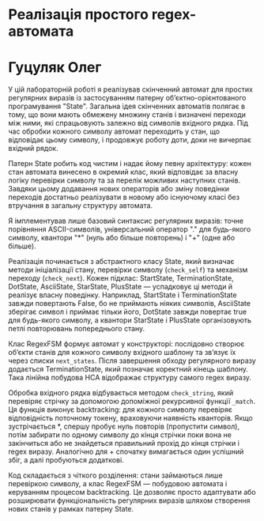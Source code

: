 # Реалізація простого regex-автомата
# Гуцуляк Олег

У цій лабораторній роботі я реалізував скінченний автомат для простих регулярних виразів із застосуванням патерну об’єктно-орієнтованого програмування "State". Загальна ідея скінченних автоматів полягає в тому, що вони мають обмежену множину станів і визначені переходи між ними, які спрацьовують залежно від символів вхідного рядка. Під час обробки кожного символу автомат переходить у стан, що відповідає цьому символу, і продовжує роботу доти, доки не вичерпає вхідний рядок.

Патерн State робить код чистим і надає йому певну архітектуру: кожен стан автомата винесено в окремий клас, який відповідає за власну логіку перевірки символу та за перелік можливих наступних станів. Завдяки цьому додавання нових операторів або зміну поведінки переходів достатньо реалізувати в новому або існуючому класі без втручання в загальну структуру автомата.

Я імплементував лише базовий синтаксис регулярних виразів: точне порівняння ASCII-символів, універсальний оператор "." для будь-якого символу, квантори "\*" (нуль або більше повторень) і "+" (одне або більше).

Реалізація починається з абстрактного класу State, який визначає методи ініціалізації стану, перевірки символу (`check_self`) та механізм переходу (`check_next`). Кожен підклас: StartState, TerminationState, DotState, AsciiState, StarState, PlusState — успадковує ці методи й реалізує власну поведінку. Наприклад, StartState і TerminationState завжди повертають False, бо не приймають ніяких символів, AsciiState зберігає символ і приймає тільки його, DotState завжди повертає true для будь-якого символу, а квантори StarState і PlusState організовують петлі повторювань попереднього стану.

Клас RegexFSM формує автомат у конструкторі: послідовно створює об’єкти станів для кожного символу вхідного шаблону та зв’язує їх через списки `next_states`. Після завершення обходу регулярного виразу додається TerminationState, який позначає коректний кінець шаблону. Така лінійна побудова НСА відображає структуру самого regex виразу.

Обробка вхідного рядка відбувається методом `check_string`, який перевіряє стрічку за допомогою допоміжної рекурсивної функції `_match`. Ця функція виконує backtracking: для кожного символу перевіряє відповідність поточному токену, враховуючи наявність кванторів. Якщо зустрічається *, спершу пробує нуль повторів (пропустити символ), потім забирати по одному символу до кінця стрічки поки вона не закінчиться або не знайдеться правильний прохід до кінця стрічки і regex виразу. Аналогічно для + спочатку вимагається один успішний збіг, а далі пробуються додаткові.

Код складається з чіткого розділення: стани займаються лише перевіркою символу, а клас RegexFSM — побудовою автомата і керуванням процесом backtracking. Це дозволяє просто адаптувати або розширювати функціональність регулярних виразів шляхом створення нових станів у рамках патерну State.
